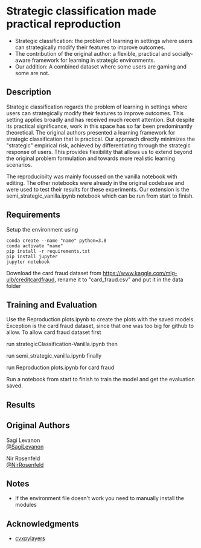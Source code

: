 # Strategic classification made practical reproduction

* Strategic classification:  the problem of learning in settings where users can strategically modify their features to improve outcomes.
* The contribution of the original author: a flexible, practical and socially-aware framework for learning in strategic environments.
* Our addition: A combined dataset where some users are gaming and some are not.

## Description

Strategic classification regards the problem of learning in settings where users can strategically modify their features to improve outcomes. This setting applies broadly and has received much recent attention. But despite its practical significance, work in this space has so far been predominantly theoretical. The original authors presented a learning framework for strategic classification that is practical. Our approach directly minimizes the "strategic" empirical risk, achieved by differentiating through the strategic response of users. This provides flexibility that allows us to extend beyond the original problem formulation and towards more realistic learning scenarios.

The reproducibilty was mainly focussed on the vanilla notebook with editing. The other notebooks were already in the original codebase and were used to test their results for these experiments. Our extension is the semi_strategic_vanilla.ipynb notebook which can be run from start to finish. 

## Requirements
Setup the environment using 
```setup
conda create --name "name" python=3.8
conda activate "name"
pip install -r requirements.txt
pip install jupyter
jupyter notebook
```
Download the card fraud dataset from https://www.kaggle.com/mlg-ulb/creditcardfraud, rename it to "card_fraud.csv" and put it in the data folder

## Training and Evaluation
Use the Reproduction plots.ipynb to create the plots with the saved models. Exception is the card fraud dataset, since that one was too big for github to allow. To allow card fraud dataset first

run strategicClassification-Vanilla.ipynb then 

run semi_strategic_vanilla.ipynb finally

run Reproduction plots.ipynb for card fraud

Run a notebook from start to finish to train the model and get the evaluation saved.

## Results

## Original Authors
Sagi Levanon  
[@SagiLevanon](sagilevanon@campus.technion.ac.il)

Nir Rosenfeld  
[@NirRosenfeld](nirr@cs.technion.ac.il)

## Notes

* If the environment file doesn't work you need to manually install the modules

## Acknowledgments

* [cvxpylayers](https://github.com/cvxgrp/cvxpylayers)
